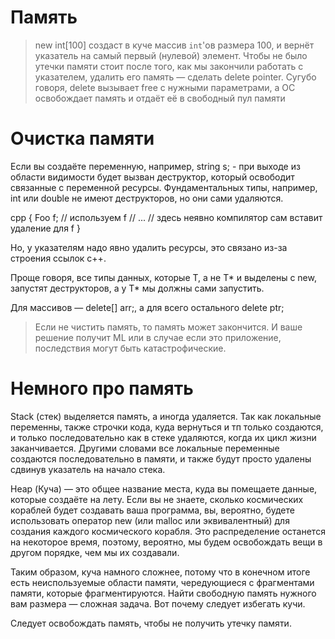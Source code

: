 # Память

> new int[100] создаст в куче массив `int`'ов размера 100, и вернёт указатель на самый первый (нулевой) элемент.
Чтобы не было утечки памяти стоит после того, как мы закончили работать с указателем, удалить его память &mdash; сделать delete pointer. Сугубо говоря, delete вызывает free с нужными параметрами, а ОС освобождает память и отдаёт её в свободный пул памяти

Очистка памяти
===

<!---
 https://ru.stackoverflow.com/questions/659123/%D0%9A%D0%B0%D0%BA-%D0%BE%D1%87%D0%B8%D1%81%D1%82%D0%B8%D1%82%D1%8C-%D0%BF%D0%B0%D0%BC%D1%8F%D1%82%D1%8C-%D0%B2%D1%8B%D0%B4%D0%B5%D0%BB%D0%B5%D0%BD%D0%BD%D1%83%D1%8E-%D0%B4%D0%BB%D1%8F-%D0%BF%D0%B5%D1%80%D0%B5%D0%BC%D0%B5%D0%BD%D0%BD%D0%BE%D0%B9
-->

Если вы создаёте переменную, например, string s; - при выходе из области видимости будет вызван деструктор, который освободит связанные с переменной ресурсы. Фундаментальных типы, например, int или double не имеют деструкторов, но они сами удаляются.

cpp
{
  Foo f;
  // используем f
  // ...
  // здесь неявно компилятор сам вставит удаление для f
}


Но, у указателям надо явно удалить ресурсы, это связано из-за строения ссылок c++.

Проще говоря, все типы данных, которые T, а не T* и выделены с new, запустят деструкторов, а у T* мы должны сами запустить. 

Для массивов &mdash; delete[] arr;, а для всего остального delete ptr;

> Если не чистить память, то память может закончится. И ваше решение получит ML или в случае если это приложение, последствия могут быть катастрофические.

Немного про память
===

Stack (стек) выделяется память, а иногда удаляется. Так как локальные переменны, также строчки кода, куда вернуться и тп только создаются, и только последовательно как в стеке удаляются, когда их цикл жизни заканчивается. Другими словами все локальные переменные создаются последовательно в памяти, и также будут просто удалены сдвинув указатель на начало стека.

Heap (Куча) &mdash; это общее название места, куда вы помещаете данные, которые создаёте на лету. Если вы не знаете, сколько космических кораблей будет создавать ваша программа, вы, вероятно, будете использовать оператор new (или malloc или эквивалентный) для создания каждого космического корабля. Это распределение останется на некоторое время, поэтому, вероятно, мы будем освобождать вещи в другом порядке, чем мы их создавали.

Таким образом, куча намного сложнее, потому что в конечном итоге есть неиспользуемые области памяти, чередующиеся с фрагментами памяти, которые фрагментируются. Найти свободную память нужного вам размера &mdash; сложная задача. Вот почему следует избегать кучи.

Следует освобождать память, чтобы не получить утечку памяти.